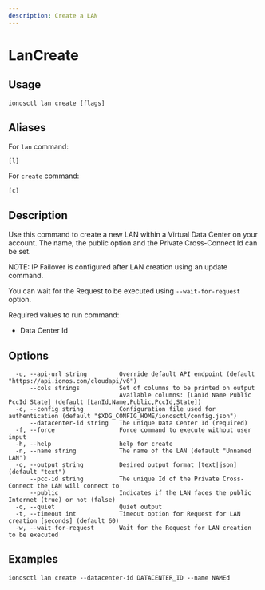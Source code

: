 ```yaml
---
description: Create a LAN
---
```


# LanCreate

## Usage

```text
ionosctl lan create [flags]
```

## Aliases

For `lan` command:

```text
[l]
```

For `create` command:

```text
[c]
```

## Description

Use this command to create a new LAN within a Virtual Data Center on your account. The name, the public option and the Private Cross-Connect Id can be set.

NOTE: IP Failover is configured after LAN creation using an update command.

You can wait for the Request to be executed using `--wait-for-request` option.

Required values to run command:

* Data Center Id

## Options

```text
  -u, --api-url string         Override default API endpoint (default "https://api.ionos.com/cloudapi/v6")
      --cols strings           Set of columns to be printed on output 
                               Available columns: [LanId Name Public PccId State] (default [LanId,Name,Public,PccId,State])
  -c, --config string          Configuration file used for authentication (default "$XDG_CONFIG_HOME/ionosctl/config.json")
      --datacenter-id string   The unique Data Center Id (required)
  -f, --force                  Force command to execute without user input
  -h, --help                   help for create
  -n, --name string            The name of the LAN (default "Unnamed LAN")
  -o, --output string          Desired output format [text|json] (default "text")
      --pcc-id string          The unique Id of the Private Cross-Connect the LAN will connect to
      --public                 Indicates if the LAN faces the public Internet (true) or not (false)
  -q, --quiet                  Quiet output
  -t, --timeout int            Timeout option for Request for LAN creation [seconds] (default 60)
  -w, --wait-for-request       Wait for the Request for LAN creation to be executed
```

## Examples

```text
ionosctl lan create --datacenter-id DATACENTER_ID --name NAMEd
```


